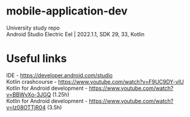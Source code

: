 # mobile-application-dev
University study repo\
Android Studio Electric Eel | 2022.1.1, SDK 29, 33, Kotlin
# Useful links
IDE - https://developer.android.com/studio \
Kotlin crashcourse - https://www.youtube.com/watch?v=F9UC9DY-vIU \
Kotlin for Android development - https://www.youtube.com/watch?v=BBWyXo-3JGQ (1.25h) \
Kotlin for Android development - https://www.youtube.com/watch?v=Iz08OTTjR04 (3.5h) 
